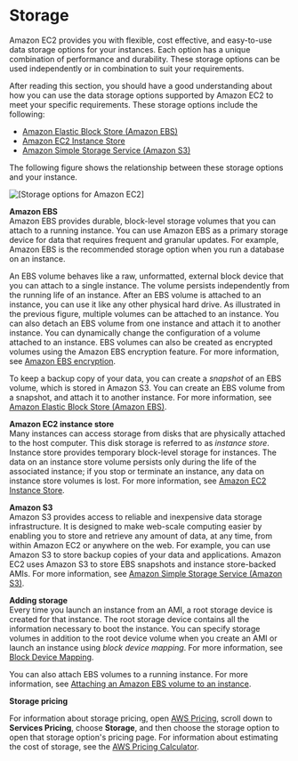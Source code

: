 # Storage<a name="Storage"></a>

Amazon EC2 provides you with flexible, cost effective, and easy\-to\-use data storage options for your instances\. Each option has a unique combination of performance and durability\. These storage options can be used independently or in combination to suit your requirements\.

After reading this section, you should have a good understanding about how you can use the data storage options supported by Amazon EC2 to meet your specific requirements\. These storage options include the following:
+ [Amazon Elastic Block Store \(Amazon EBS\)](AmazonEBS.md)
+ [Amazon EC2 Instance Store](InstanceStorage.md)
+ [Amazon Simple Storage Service \(Amazon S3\)](AmazonS3.md)

The following figure shows the relationship between these storage options and your instance\.

![\[Storage options for Amazon EC2\]](http://docs.aws.amazon.com/AWSEC2/latest/WindowsGuide/images/architecture_storage_windows.png)

**Amazon EBS**  
Amazon EBS provides durable, block\-level storage volumes that you can attach to a running instance\. You can use Amazon EBS as a primary storage device for data that requires frequent and granular updates\. For example, Amazon EBS is the recommended storage option when you run a database on an instance\.

An EBS volume behaves like a raw, unformatted, external block device that you can attach to a single instance\. The volume persists independently from the running life of an instance\. After an EBS volume is attached to an instance, you can use it like any other physical hard drive\. As illustrated in the previous figure, multiple volumes can be attached to an instance\. You can also detach an EBS volume from one instance and attach it to another instance\. You can dynamically change the configuration of a volume attached to an instance\. EBS volumes can also be created as encrypted volumes using the Amazon EBS encryption feature\. For more information, see [Amazon EBS encryption](EBSEncryption.md)\.

To keep a backup copy of your data, you can create a *snapshot* of an EBS volume, which is stored in Amazon S3\. You can create an EBS volume from a snapshot, and attach it to another instance\. For more information, see [Amazon Elastic Block Store \(Amazon EBS\)](AmazonEBS.md)\.

**Amazon EC2 instance store**  
Many instances can access storage from disks that are physically attached to the host computer\. This disk storage is referred to as *instance store*\. Instance store provides temporary block\-level storage for instances\. The data on an instance store volume persists only during the life of the associated instance; if you stop or terminate an instance, any data on instance store volumes is lost\. For more information, see [Amazon EC2 Instance Store](InstanceStorage.md)\.

**Amazon S3**  
Amazon S3 provides access to reliable and inexpensive data storage infrastructure\. It is designed to make web\-scale computing easier by enabling you to store and retrieve any amount of data, at any time, from within Amazon EC2 or anywhere on the web\. For example, you can use Amazon S3 to store backup copies of your data and applications\. Amazon EC2 uses Amazon S3 to store EBS snapshots and instance store\-backed AMIs\. For more information, see [Amazon Simple Storage Service \(Amazon S3\)](AmazonS3.md)\.

**Adding storage**  
Every time you launch an instance from an AMI, a root storage device is created for that instance\. The root storage device contains all the information necessary to boot the instance\. You can specify storage volumes in addition to the root device volume when you create an AMI or launch an instance using *block device mapping*\. For more information, see [Block Device Mapping](block-device-mapping-concepts.md)\.

You can also attach EBS volumes to a running instance\. For more information, see [Attaching an Amazon EBS volume to an instance](ebs-attaching-volume.md)\.

**Storage pricing**

For information about storage pricing, open [AWS Pricing](https://aws.amazon.com/pricing/), scroll down to **Services Pricing**, choose **Storage**, and then choose the storage option to open that storage option's pricing page\. For information about estimating the cost of storage, see the [AWS Pricing Calculator](https://calculator.aws/#/)\.